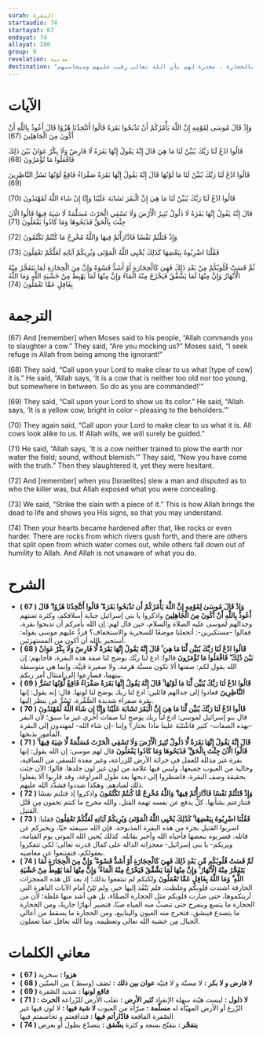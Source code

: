 ```yaml
---
surah: البقرة
startaudio: 74
startayat: 67
endayat: 74
allayat: 286
group: 9
revelation: مدنية
destination: "تطرقت الآيات من خلال الحديث عن بني إسرائيل لقصة : 'البقرة' لتبين مدى جحودهم وكفرهم بآيات الله تعالى ، وشبّهت قلوبهم بالحجارة ، محذرة لهم بأن الله تعالى رقيب عليهم وسيحاسبهم"
---
```


# الآيات

<BoxAya>

  وَإِذْ قَالَ مُوسَى لِقَوْمِهِ إِنَّ اللَّهَ يَأْمُرُكُمْ أَنْ تَذْبَحُوا بَقَرَةً قَالُوا أَتَتَّخِذُنَا هُزُوًا قَالَ أَعُوذُ بِاللَّهِ أَنْ أَكُونَ مِنَ الْجَاهِلِينَ (67) 

  قَالُوا ادْعُ لَنَا رَبَّكَ يُبَيِّنْ لَنَا مَا هِيَ قَالَ إِنَّهُ يَقُولُ إِنَّهَا بَقَرَةٌ لَا فَارِضٌ وَلَا بِكْرٌ عَوَانٌ بَيْنَ ذَلِكَ فَافْعَلُوا مَا تُؤْمَرُونَ (68) 

  قَالُوا ادْعُ لَنَا رَبَّكَ يُبَيِّنْ لَنَا مَا لَوْنُهَا قَالَ إِنَّهُ يَقُولُ إِنَّهَا بَقَرَةٌ صَفْرَاءُ فَاقِعٌ لَوْنُهَا تَسُرُّ النَّاظِرِينَ (69) 

  قَالُوا ادْعُ لَنَا رَبَّكَ يُبَيِّنْ لَنَا مَا هِيَ إِنَّ الْبَقَرَ تَشَابَهَ عَلَيْنَا وَإِنَّا إِنْ شَاءَ اللَّهُ لَمُهْتَدُونَ (70) 

  قَالَ إِنَّهُ يَقُولُ إِنَّهَا بَقَرَةٌ لَا ذَلُولٌ تُثِيرُ الْأَرْضَ وَلَا تَسْقِي الْحَرْثَ مُسَلَّمَةٌ لَا شِيَةَ فِيهَا قَالُوا الْآنَ جِئْتَ بِالْحَقِّ فَذَبَحُوهَا وَمَا كَادُوا يَفْعَلُونَ (71) 

  وَإِذْ قَتَلْتُمْ نَفْسًا فَادَّارَأْتُمْ فِيهَا وَاللَّهُ مُخْرِجٌ مَا كُنْتُمْ تَكْتُمُونَ (72) 

  فَقُلْنَا اضْرِبُوهُ بِبَعْضِهَا كَذَلِكَ يُحْيِي اللَّهُ الْمَوْتَى وَيُرِيكُمْ آيَاتِهِ لَعَلَّكُمْ تَعْقِلُونَ (73) 

  ثُمَّ قَسَتْ قُلُوبُكُمْ مِنْ بَعْدِ ذَلِكَ فَهِيَ كَالْحِجَارَةِ أَوْ أَشَدُّ قَسْوَةً وَإِنَّ مِنَ الْحِجَارَةِ لَمَا يَتَفَجَّرُ مِنْهُ الْأَنْهَارُ وَإِنَّ مِنْهَا لَمَا يَشَّقَّقُ فَيَخْرُجُ مِنْهُ الْمَاءُ وَإِنَّ مِنْهَا لَمَا يَهْبِطُ مِنْ خَشْيَةِ اللَّهِ وَمَا اللَّهُ بِغَافِلٍ عَمَّا تَعْمَلُونَ (74)

</BoxAya>

# الترجمة

<BoxEn>

  (67) And [remember] when Moses said to his people, “Allah commands you to slaughter a cow.” They said, “Are you mocking us?” Moses said, “I seek refuge in Allah from being among the ignorant!”

  (68) They said, “Call upon your Lord to make clear to us what [type of cow] it is.” He said, “Allah says, ‘It is a cow that is neither too old nor too young, but somewhere in between. So do as you are commanded!’”

  (69) They said, “Call upon your Lord to show us its color.” He said, “Allah says, ‘It is a yellow cow, bright in color – pleasing to the beholders.’”

  (70) They again said, “Call upon your Lord to make clear to us what it is. All cows look alike to us. If Allah wills, we will surely be guided.”

  (71) He said, “Allah says, ‘It is a cow neither trained to plow the earth nor water the field; sound, without blemish.’” They said, “Now you have come with the truth.” Then they slaughtered it, yet they were hesitant.

  (72) And [remember] when you [Israelites] slew a man and disputed as to who the killer was, but Allah exposed what you were concealing.

  (73) We said, “Strike the slain with a piece of it.” This is how Allah brings the dead to life and shows you His signs, so that you may understand.

  (74) Then your hearts became hardened after that, like rocks or even harder. There are rocks from which rivers gush forth, and there are others that split open from which water comes out, while others fall down out of humility to Allah. And Allah is not unaware of what you do.

</BoxEn>

# الشرح

<BoxExpl>

  * **( 67 ) وَإِذْ قَالَ مُوسَىٰ لِقَوْمِهِ إِنَّ اللَّهَ يَأْمُرُكُمْ أَن تَذْبَحُوا بَقَرَةً ۖ قَالُوا أَتَتَّخِذُنَا هُزُوًا ۖ قَالَ أَعُوذُ بِاللَّهِ أَنْ أَكُونَ مِنَ الْجَاهِلِينَ**  واذكروا يا بني إسرائيل جناية أسلافكم، وكثرة تعنتهم وجدالهم لموسى عليه الصلاة والسلام، حين قال لهم: إن الله يأمركم أن تذبحوا بقرة، فقالوا -مستكبرين-: أتجعلنا موضعًا للسخرية والاستخفاف؟ فردَّ عليهم موسى بقوله: أستجير بالله أن أكون من المستهزئين.
  * **( 68 ) قَالُوا ادْعُ لَنَا رَبَّكَ يُبَيِّن لَّنَا مَا هِيَ ۚ قَالَ إِنَّهُ يَقُولُ إِنَّهَا بَقَرَةٌ لَّا فَارِضٌ وَلَا بِكْرٌ عَوَانٌ بَيْنَ ذَٰلِكَ ۖ فَافْعَلُوا مَا تُؤْمَرُونَ**  قالوا: ادع لنا ربَّك يوضح لنا صفة هذه البقرة، فأجابهم: إن الله يقول لكم: صفتها ألا تكون مسنَّة هَرِمة، ولا صغيرة فَتِيَّة، وإنما هي متوسطة بينهما، فسارِعوا إلى امتثال أمر ربكم.
  * **( 69 ) قَالُوا ادْعُ لَنَا رَبَّكَ يُبَيِّن لَّنَا مَا لَوْنُهَا ۚ قَالَ إِنَّهُ يَقُولُ إِنَّهَا بَقَرَةٌ صَفْرَاءُ فَاقِعٌ لَّوْنُهَا تَسُرُّ النَّاظِرِينَ**  فعادوا إلى جدالهم قائلين: ادع لنا ربك يوضح لنا لونها. قال: إنه يقول: إنها بقرة صفراء شديدة الصُّفْرة، تَسُرُّ مَن ينظر إليها.
  * **( 70 ) قَالُوا ادْعُ لَنَا رَبَّكَ يُبَيِّن لَّنَا مَا هِيَ إِنَّ الْبَقَرَ تَشَابَهَ عَلَيْنَا وَإِنَّا إِن شَاءَ اللَّهُ لَمُهْتَدُونَ**  قال بنو إسرائيل لموسى: ادع لنا ربك يوضح لنا صفات أخرى غير ما سبق؛ لأن البقر -بهذه الصفات- كثير فاشْتَبَهَ علينا ماذا نختار؟ وإننا -إن شاء الله- لمهتدون إلى البقرة المأمور بذبحها.
  * **( 71 ) قَالَ إِنَّهُ يَقُولُ إِنَّهَا بَقَرَةٌ لَّا ذَلُولٌ تُثِيرُ الْأَرْضَ وَلَا تَسْقِي الْحَرْثَ مُسَلَّمَةٌ لَّا شِيَةَ فِيهَا ۚ قَالُوا الْآنَ جِئْتَ بِالْحَقِّ ۚ فَذَبَحُوهَا وَمَا كَادُوا يَفْعَلُونَ**  قال لهم موسى: إن الله يقول: إنها بقرة غير مذللة للعمل في حراثة الأرض للزراعة، وغير معدة للسقي من الساقية، وخالية من العيوب جميعها، وليس فيها علامة من لون غير لون جلدها. قالوا: الآن جئت بحقيقة وصف البقرة، فاضطروا إلى ذبحها بعد طول المراوغة، وقد قاربوا ألا يفعلوا ذلك لعنادهم. وهكذا شددوا فشدَّد الله عليهم.
  * **( 72 ) وَإِذْ قَتَلْتُمْ نَفْسًا فَادَّارَأْتُمْ فِيهَا ۖ وَاللَّهُ مُخْرِجٌ مَّا كُنتُمْ تَكْتُمُونَ**  واذكروا إذ قتلتم نفسًا فتنازعتم بشأنها، كلٌّ يدفع عن نفسه تهمة القتل، والله مخرج ما كنتم تخفون مِن قَتْل القتيل.
  * **( 73 ) فَقُلْنَا اضْرِبُوهُ بِبَعْضِهَا ۚ كَذَٰلِكَ يُحْيِي اللَّهُ الْمَوْتَىٰ وَيُرِيكُمْ آيَاتِهِ لَعَلَّكُمْ تَعْقِلُونَ**  فقلنا: اضربوا القتيل بجزء من هذه البقرة المذبوحة، فإن الله سيبعثه حيًا، ويخبركم عن قاتله. فضربوه ببعضها فأحياه الله وأخبر بقاتله. كذلك يُحيي الله الموتى يوم القيامة، ويريكم- يا بني إسرائيل- معجزاته الدالة على كمال قدرته تعالى؛ لكي تتفكروا بعقولكم، فتمتنعوا عن معاصيه.
  * **( 74 ) ثُمَّ قَسَتْ قُلُوبُكُم مِّن بَعْدِ ذَٰلِكَ فَهِيَ كَالْحِجَارَةِ أَوْ أَشَدُّ قَسْوَةً ۚ وَإِنَّ مِنَ الْحِجَارَةِ لَمَا يَتَفَجَّرُ مِنْهُ الْأَنْهَارُ ۚ وَإِنَّ مِنْهَا لَمَا يَشَّقَّقُ فَيَخْرُجُ مِنْهُ الْمَاءُ ۚ وَإِنَّ مِنْهَا لَمَا يَهْبِطُ مِنْ خَشْيَةِ اللَّهِ ۗ وَمَا اللَّهُ بِغَافِلٍ عَمَّا تَعْمَلُونَ**  ولكنكم لم تنتفعوا بذلك؛ إذ بعد كل هذه المعجزات الخارقة اشتدت قلوبكم وغلظت، فلم يَنْفُذ إليها خير، ولم تَلِنْ أمام الآيات الباهرة التي أريتكموها، حتى صارت قلوبكم مثل الحجارة الصمَّاء، بل هي أشد منها غلظة؛ لأن من الحجارة ما يتسع وينفرج حتى تنصبَّ منه المياه صبًا، فتصير أنهارًا جاريةً، ومن الحجارة ما يتصدع فينشق، فتخرج منه العيون والينابيع، ومن الحجارة ما يسقط من أعالي الجبال مِن خشية الله تعالى وتعظيمه. وما الله بغافل عما تعملون.

</BoxExpl>

# معاني الكلمات

<Box>

  * **( 67 )   هزوا :** سخرية
  * **( 68 )   لا فارض و لا بكر :** لا مسنّة و لا فتيّة
  **عوان بين ذلك :** نَصَف (وسط ) بين السنّين
  * **( 69 )   فاقع لونها :** شديد الصّفرة
  * **( 71 )   لا ذلول :** ليست هيّنة سهلة الإنقياد
  **تُثير الأرض :** تقلب الأرض للزّراعة
  **الحرث :** الزّرع أو الأرض المهيّأة له
  **مسلّمة :** مبرّأة من العيوب
  **لا شية فيها :** لا لون فيها غير الصّفرة الفاقعة
  **فادّارأتم فيها :** فتدافعتم و تخاصمتم فيها
  * **( 74 )   يتفجّر :** بتفتّح بسعة و كثرة
  **يشّقق :** يتصدّع بطول أو بعرض

</Box>